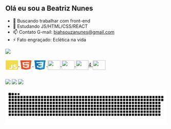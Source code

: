 ## Olá eu sou a Beatriz Nunes

- 🔭 Buscando trabalhar com front-end
- 🌱 Estudando JS/HTML/CSS/REACT
- 📫 Contato G-mail: biahsouzanunes@gmail.com
- ⚡ Fato engraçado: Eclética na vida

 <div>
  <a href="https://github.com/batrizz">
  <img height="180em" src="https://github-readme-stats.vercel.app/api?username=batrizz&show_icons=true&theme=dracula&include_all_commits=true&count_private=true"/>
  <!--  <img height="180em" src="https://github-readme-stats.vercel.app/api/top-langs/?username=batrizz&layout=compact&langs_count=7&theme=dracula"/> -->
</div>
<div style="display: inline_block"><br>
  <img align="center" alt="Rafa-Js" height="30" width="40" src="https://raw.githubusercontent.com/devicons/devicon/master/icons/javascript/javascript-plain.svg">
  <img align="center" alt="Rafa-HTML" height="30" width="40" src="https://raw.githubusercontent.com/devicons/devicon/master/icons/html5/html5-original.svg">
  <img align="center" alt="Rafa-CSS" height="30" width="40" src="https://raw.githubusercontent.com/devicons/devicon/master/icons/css3/css3-original.svg">
  <img align="center" height="30" width="40" src="https://cdn.jsdelivr.net/gh/devicons/devicon/icons/react/react-original.svg" />
  <img align="center" height="30" width="40" src="https://cdn.jsdelivr.net/gh/devicons/devicon/icons/figma/figma-original.svg" />
  <img align="center" height="30" width="40" src="https://cdn.jsdelivr.net/gh/devicons/devicon/icons/typescript/typescript-original.svg" />4
  <img align="center" height="30" width="40" src="https://cdn.jsdelivr.net/gh/devicons/devicon/icons/nextjs/nextjs-line.svg" />

</div>
  
  ##
 
<div> 
  <a href="https://instagram.com/b.atrizz" target="_blank"><img src="https://img.shields.io/badge/-Instagram-%23E4405F?style=for-the-badge&logo=instagram&logoColor=white" target="_blank"></a> 
 <a href="https://discord.gg/b.atrizz#5201" target="_blank"><img src="https://img.shields.io/badge/Discord-7289DA?style=for-the-badge&logo=discord&logoColor=white" target="_blank"></a> 
  <a href="https://www.linkedin.com/in/beatriz-nunes-b3a035202/" target="_blank"><img src="https://img.shields.io/badge/-LinkedIn-%230077B5?style=for-the-badge&logo=linkedin&logoColor=white" target="_blank"></a> 
 
  ![Snake animation](https://github.com/batrizz/batrizz/blob/output/github-contribution-grid-snake.svg)
 
</div>

